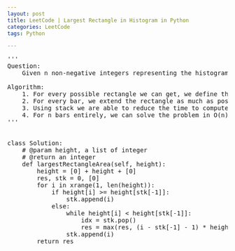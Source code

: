 ```yaml
---
layout: post
title: LeetCode | Largest Rectangle in Histogram in Python
categories: LeetCode
tags: Python

---
```

<!-- import js for mathjax -->
<script src="http://cdn.mathjax.org/mathjax/latest/MathJax.js?config=default"></script>
<script type="text/x-mathjax-config">
MathJax.Hub.Config({
tex2jax: {inlineMath: [['$','$'], ['\\(','\\)']]}
});
</script>


<pre>
'''
Question:
    Given n non-negative integers representing the histogram\'s bar height where the width of each bar is 1, find the area of largest rectangle in the histogram.

Algorithm:
    1. For every possible rectangle we can get, we define the supporter of it as the lowest bar(with the smallest value).
    2. For every bar, we extend the rectangle as much as possbile that is supported by the bar.
    3. Using stack we are able to reduce the time to compute such a rectangle to O(1)
    4. For n bars entirely, we can solve the problem in O(n) time.
'''


class Solution:
    # @param height, a list of integer
    # @return an integer
    def largestRectangleArea(self, height):
        height = [0] + height + [0]
        res, stk = 0, [0]
        for i in xrange(1, len(height)):
            if height[i] >= height[stk[-1]]:
                stk.append(i)
            else:
                while height[i] < height[stk[-1]]:
                    idx = stk.pop()
                    res = max(res, (i - stk[-1] - 1) * height[idx])
                stk.append(i)
        return res
</pre>
